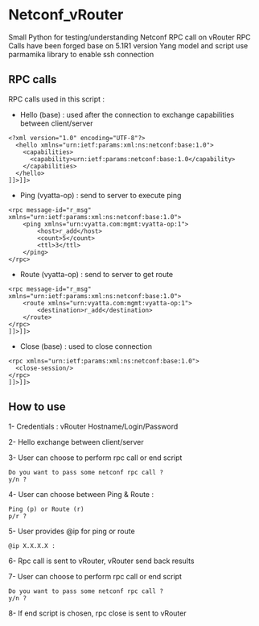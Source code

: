 # Netconf_vRouter
Small Python for testing/understanding Netconf RPC call on vRouter
RPC Calls have been forged base on 5.1R1 version Yang model and script use parmamika library to enable ssh connection

## RPC calls

RPC calls used in this script :
  - Hello (base) : used after the connection to exchange capabilities between client/server

```
<?xml version="1.0" encoding="UTF-8"?>
  <hello xmlns="urn:ietf:params:xml:ns:netconf:base:1.0">
    <capabilities>
      <capability>urn:ietf:params:netconf:base:1.0</capability>
    </capabilities>
  </hello>
]]>]]>
```

- Ping (vyatta-op) : send to server to execute ping

```
<rpc message-id="r_msg" xmlns="urn:ietf:params:xml:ns:netconf:base:1.0">
	<ping xmlns="urn:vyatta.com:mgmt:vyatta-op:1">
		<host>r_add</host>
  		<count>5</count>
		<ttl>3</ttl>
	</ping>
</rpc>
```  

- Route (vyatta-op) : send to server to get route

```
<rpc message-id="r_msg" xmlns="urn:ietf:params:xml:ns:netconf:base:1.0">
	<route xmlns="urn:vyatta.com:mgmt:vyatta-op:1">
		<destination>r_add</destination>
	</route>
</rpc>
]]>]]>
```
  
  - Close (base) : used to close connection

```
<rpc xmlns="urn:ietf:params:xml:ns:netconf:base:1.0">
  <close-session/>
</rpc>
]]>]]>
```

## How to use

  1- Credentials : vRouter Hostname/Login/Password
  
  2- Hello exchange between client/server
  
  3- User can choose to perform rpc call or end script
  
  ```
  Do you want to pass some netconf rpc call ?
  y/n ?
  ```
  
  4- User can choose between Ping & Route :
  
  ```
  Ping (p) or Route (r) 
  p/r ?
  ```
  
  5- User provides @ip for ping or route
  
  ```
  @ip X.X.X.X :
  ```
  
  6- Rpc call is sent to vRouter, vRouter send back results
  
  7- User can choose to perform rpc call or end script

  ```
  Do you want to pass some netconf rpc call ?
  y/n ?
  ```  
  
  8- If end script is chosen, rpc close is sent to vRouter
  




